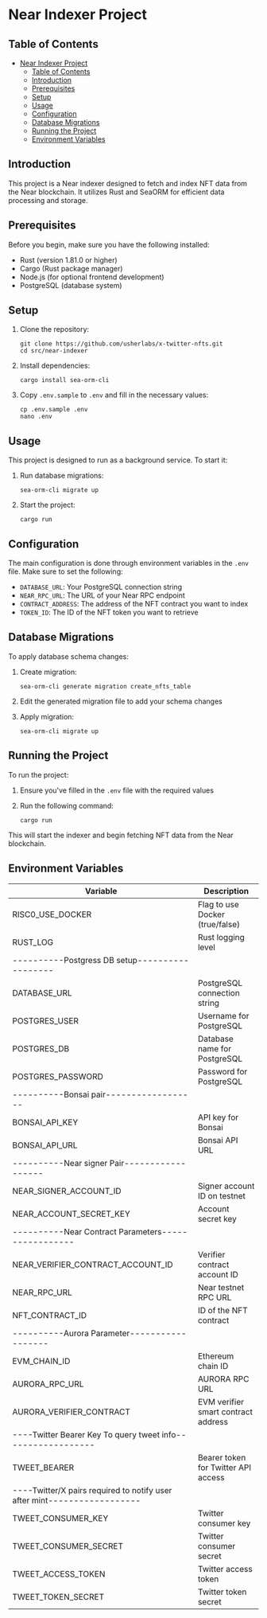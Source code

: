 
# Near Indexer Project

## Table of Contents

- [Near Indexer Project](#near-indexer-project)
  - [Table of Contents](#table-of-contents)
  - [Introduction](#introduction)
  - [Prerequisites](#prerequisites)
  - [Setup](#setup)
  - [Usage](#usage)
  - [Configuration](#configuration)
  - [Database Migrations](#database-migrations)
  - [Running the Project](#running-the-project)
  - [Environment Variables](#environment-variables)

## Introduction

This project is a Near indexer designed to fetch and index NFT data from the Near blockchain. It utilizes Rust and SeaORM for efficient data processing and storage.

## Prerequisites

Before you begin, make sure you have the following installed:

- Rust (version 1.81.0 or higher)
- Cargo (Rust package manager)
- Node.js (for optional frontend development)
- PostgreSQL (database system)

## Setup

1. Clone the repository:
   ```
   git clone https://github.com/usherlabs/x-twitter-nfts.git
   cd src/near-indexer
   ```

2. Install dependencies:
   ```
   cargo install sea-orm-cli
   ```

3. Copy `.env.sample` to `.env` and fill in the necessary values:
   ```
   cp .env.sample .env
   nano .env
   ```

## Usage

This project is designed to run as a background service. To start it:

1. Run database migrations:
   ```
   sea-orm-cli migrate up
   ```

2. Start the project:
   ```
   cargo run
   ```

## Configuration

The main configuration is done through environment variables in the `.env` file. Make sure to set the following:

- `DATABASE_URL`: Your PostgreSQL connection string
- `NEAR_RPC_URL`: The URL of your Near RPC endpoint
- `CONTRACT_ADDRESS`: The address of the NFT contract you want to index
- `TOKEN_ID`: The ID of the NFT token you want to retrieve

## Database Migrations

To apply database schema changes:

1. Create migration:
   ```
   sea-orm-cli generate migration create_nfts_table
   ```

2. Edit the generated migration file to add your schema changes

3. Apply migration:
   ```
   sea-orm-cli migrate up
   ```

## Running the Project

To run the project:

1. Ensure you've filled in the `.env` file with the required values

2. Run the following command:
   ```
   cargo run
   ```

This will start the indexer and begin fetching NFT data from the Near blockchain.

## Environment Variables

| Variable | Description |
|----------|-------------|
| RISC0_USE_DOCKER | Flag to use Docker (true/false) |
| RUST_LOG | Rust logging level |
| ----------Postgress DB setup------------------|
| DATABASE_URL | PostgreSQL connection string |
| POSTGRES_USER | Username for PostgreSQL |
| POSTGRES_DB | Database name for PostgreSQL |
| POSTGRES_PASSWORD | Password for PostgreSQL |
| ----------Bonsai pair------------------|
| BONSAI_API_KEY | API key for Bonsai |
| BONSAI_API_URL | Bonsai API URL |
| ----------Near signer Pair------------------|
| NEAR_SIGNER_ACCOUNT_ID | Signer account ID on testnet |
| NEAR_ACCOUNT_SECRET_KEY | Account secret key |
| ----------Near Contract Parameters-----------------|
| NEAR_VERIFIER_CONTRACT_ACCOUNT_ID | Verifier contract account ID |
| NEAR_RPC_URL | Near testnet RPC URL |
| NFT_CONTRACT_ID | ID of the NFT contract |
| ----------Aurora Parameter------------------|
| EVM_CHAIN_ID | Ethereum chain ID |
| AURORA_RPC_URL | AURORA RPC URL |
| AURORA_VERIFIER_CONTRACT | EVM verifier smart contract address |
| ----Twitter Bearer Key To query tweet info------------------|
| TWEET_BEARER | Bearer token for Twitter API access |
| ----Twitter/X pairs required to notify user after mint------------------|
| TWEET_CONSUMER_KEY | Twitter consumer key |
| TWEET_CONSUMER_SECRET | Twitter consumer secret |
| TWEET_ACCESS_TOKEN | Twitter access token |
| TWEET_TOKEN_SECRET | Twitter token secret |


